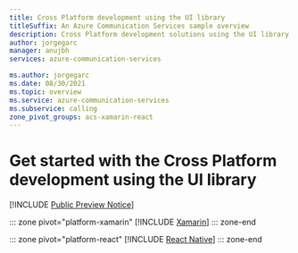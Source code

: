 ```yaml
---
title: Cross Platform development using the UI library
titleSuffix: An Azure Communication Services sample overview
description: Cross Platform development solutions using the UI library to enable Xamarin and React Native developers build communication applications
author: jorgegarc
manager: anujbh
services: azure-communication-services

ms.author: jorgegarc
ms.date: 08/30/2021
ms.topic: overview
ms.service: azure-communication-services
ms.subservice: calling
zone_pivot_groups: acs-xamarin-react
---
```


# Get started with the Cross Platform development using the UI library

[!INCLUDE [Public Preview Notice](../includes/public-preview-include.md)]

::: zone pivot="platform-xamarin"
[!INCLUDE [Xamarin](./includes/ui-xamarin.md)]
::: zone-end

::: zone pivot="platform-react"
[!INCLUDE [React Native](./includes/ui-react-native.md)]
::: zone-end
